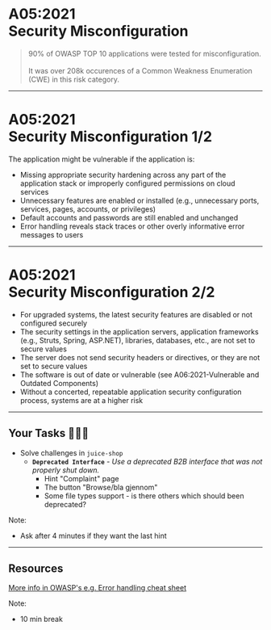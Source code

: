 # A05:2021<br>Security Misconfiguration

> 90% of OWASP TOP 10 applications were tested for misconfiguration.<br><br>It was over 208k occurences of a Common Weakness Enumeration (CWE) in this risk category.

---

# A05:2021<br>Security Misconfiguration 1/2 <!-- .element: style="font-size:1.9em"-->

The application might be vulnerable if the application is:

- Missing appropriate security hardening across any part of the application stack or improperly configured permissions on cloud services <!-- .element: style="font-size:0.7em"-->
- Unnecessary features are enabled or installed (e.g., unnecessary ports, services, pages, accounts, or privileges) <!-- .element: style="font-size:0.7em"-->
- Default accounts and passwords are still enabled and unchanged <!-- .element: style="font-size:0.7em"-->
- Error handling reveals stack traces or other overly informative error messages to users <!-- .element: style="font-size:0.7em"-->

---

# A05:2021<br>Security Misconfiguration 2/2 <!-- .element: style="font-size:1.9em"-->

- For upgraded systems, the latest security features are disabled or not configured securely <!-- .element: style="font-size:0.7em"-->
- The security settings in the application servers, application frameworks (e.g., Struts, Spring, ASP.NET), libraries, databases, etc., are not set to secure values <!-- .element: style="font-size:0.7em"-->
- The server does not send security headers or directives, or they are not set to secure values <!-- .element: style="font-size:0.7em"-->
- The software is out of date or vulnerable (see A06:2021-Vulnerable and Outdated Components) <!-- .element: style="font-size:0.7em"-->
- Without a concerted, repeatable application security configuration process, systems are at a higher risk <!-- .element: style="font-size:0.7em"-->

---

## Your Tasks 🧑🏻‍💻

- Solve challenges in `juice-shop`
  - **`Deprecated Interface`** - _Use a deprecated B2B interface that was not properly shut down._
    - Hint "Complaint" page <!-- .element: style="font-size:0.8em"-->
    - The button "Browse/bla gjennom" <!-- .element: style="font-size:0.8em"--> <!-- .element: class="fragment" -->
    - Some file types support - is there others which should been deprecated? <!-- .element: style="font-size:0.8em"--> <!-- .element: class="fragment" -->

Note:

- Ask after 4 minutes if they want the last hint

---

## Resources

[More info in OWASP's e.g. Error handling cheat sheet](https://cheatsheetseries.owasp.org/cheatsheets/Error_Handling_Cheat_Sheet.html)

Note:

- 10 min break
